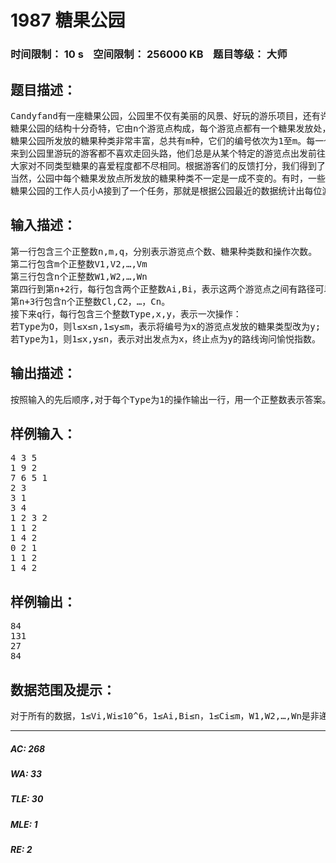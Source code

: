 # 1987 糖果公园   
### 时间限制： 10 s&nbsp;&nbsp;&nbsp;&nbsp;空间限制： 256000 KB&nbsp;&nbsp;&nbsp;&nbsp;题目等级： 大师  
## 题目描述：  

<pre>
Candyfand有一座糖果公园，公园里不仅有美丽的风景、好玩的游乐项目，还有许多免费糖果的发放点，这引来了许多贪吃的小朋友来糖果公园游玩。
糖果公园的结构十分奇特，它由n个游览点构成，每个游览点都有一个糖果发放处，我们可以依次将游览点编号为1至n。有n一1条双向道路连接着这些游览点，并且整个糖果公园都是联通的，即从任何一个游览点出发都可以通过这些道路到达公园里的所有其它游览点。  
糖果公园所发放的糖果种类非常丰富，总共有m种，它们的编号依次为1至m。每一个糖果发放处都只发放某种特定的糖果，我们用Ci来表示i号游览点的糖果。  
来到公园里游玩的游客都不喜欢走回头路，他们总是从某个特定的游览点出发前往另一个特定的游览点，并游览途中的景点，这条路线一定是唯一的。他们经过每个游览点，都可以品尝到一颗对应种类的糖果。  
大家对不同类型糖果的喜爱程度都不尽相同。根据游客们的反馈打分，我们得到了糖果的美味指数，第i种糖果的美味指数为Vi。另外，如果一位游客反复地品尝同一种类的糖果，他肯定会觉得有一些腻。根据量化统计，我们得到了游客第i次品尝某类糖果的新奇指数Wi。如果一位游客第i次品尝第j种糖果，那么他的愉悦指数H将会增加对应的美味指数与新奇指数的乘积，即VjWi。这位游客游览公园的愉悦指数最终将是这些乘积的和。  
当然，公园中每个糖果发放点所发放的糖果种类不一定是一成不变的。有时，一些糖果点所发放的糖果种类可能会更改（也只会是m种中的一种），这样的目的是能够让游客们总是感受到惊喜。  
糖果公园的工作人员小A接到了一个任务，那就是根据公园最近的数据统计出每位游客游玩公园的愉悦指数.但数学不好的小A一看到密密麻麻的数字就觉得头晕，作为小A最好的朋友，你决定帮他一把。
</pre>
  
  
## 输入描述：  

<pre>
第一行包含三个正整数n,m,q，分别表示游览点个数、糖果种类数和操作次数。  
第二行包含m个正整数V1,V2,…,Vm  
第三行包含n个正整数W1,W2,…,Wn  
第四行到第n+2行，每行包含两个正整数Ai,Bi，表示这两个游览点之间有路径可以直接到达。  
第n+3行包含n个正整数Cl,C2，…，Cn。  
接下来q行，每行包含三个整数Type,x,y，表示一次操作：  
若Type为O，则l≤x≤n,1≤y≤m，表示将编号为x的游览点发放的糖果类型改为y;  
若Type为1，则1≤x,y≤n，表示对出发点为x，终止点为y的路线询问愉悦指数。
</pre>
  
  
## 输出描述：  

<pre>
按照输入的先后顺序,对于每个Type为1的操作输出一行，用一个正整数表示答案。
</pre>
  
  
## 样例输入：  

<pre>
4 3 5  
1 9 2  
7 6 5 1  
2 3  
3 1  
3 4  
1 2 3 2  
1 1 2  
1 4 2  
0 2 1  
1 1 2  
1 4 2
</pre>
  
  
## 样例输出：  

<pre>
84  
131  
27  
84
</pre>
  
  
## 数据范围及提示：  

<pre>
对于所有的数据，1≤Vi,Wi≤10^6，1≤Ai,Bi≤n，1≤Ci≤m，W1,W2,…,Wn是非递增序列。
</pre>
  
  
***  

##### AC: 268  
##### WA: 33  
##### TLE: 30  
##### MLE: 1  
##### RE: 2  
